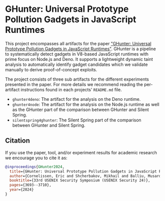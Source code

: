 # GHunter: Universal Prototype Pollution Gadgets in JavaScript Runtimes

This project encompasses all artifacts for the paper ["GHunter: Universal Prototype Pollution Gadgets in JavaScript Runtimes"][publication].
GHunter is a pipeline to systematically detect gadgets in V8-based JavaScript runtimes with prime focus on Node.js and Deno.
It supports a lightweight dynamic taint analysis to automatically identify gadget candidates which we validate manually to derive proof-of-concept exploits.

The project consists of three sub artifacts for the different experiments presented in the paper.
For more details we recommend reading the per-artifact instructions found in each projects' `README.md` file.

- `ghunter4deno`: The artifact for the analysis on the Deno runtime.
- `ghunter4node`: The artifact for the analysis on the Node.js runtime as well as the GHunter part of the comparison between GHunter and Silent Spring.
- `silentspring4ghunter`: The Silent Spring part of the comparison between GHunter and Silent Spring.

## Citation

If you use the paper, tool, and/or experiment results for academic research we encourage you to cite it as:

```bibtex
@inproceedings{GHunter2024,
  title={GHunter: Universal Prototype Pollution Gadgets in JavaScript Runtimes},
  author={Cornelissen, Eric and Shcherbakov, Mikhail and Balliu, Musard},
  booktitle={33rd USENIX Security Symposium (USENIX Security 24)},
  pages={3693--3710},
  year={2024}
}
```

[publication]: https://www.usenix.org/conference/usenixsecurity24/presentation/cornelissen
